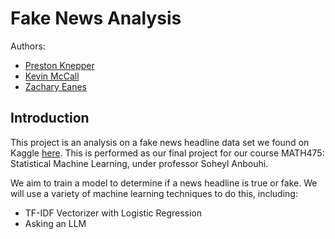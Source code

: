 # Fake News Analysis

Authors:

- [Preston Knepper](https://github.com/pknepps)
- [Kevin McCall](https://github.com/kevinmccall)
- [Zachary Eanes](https://github.com/zteanes)

## Introduction

This project is an analysis on a fake news headline data set we found on Kaggle [here](https://www.kaggle.com/datasets/saurabhshahane/fake-news-classification). This is performed as our final project for our course MATH475: Statistical Machine Learning, under professor Soheyl Anbouhi.

We aim to train a model to determine if a news headline is true or fake. We will use a variety of machine learning techniques to do this, including:

- TF-IDF Vectorizer with Logistic Regression
- Asking an LLM
